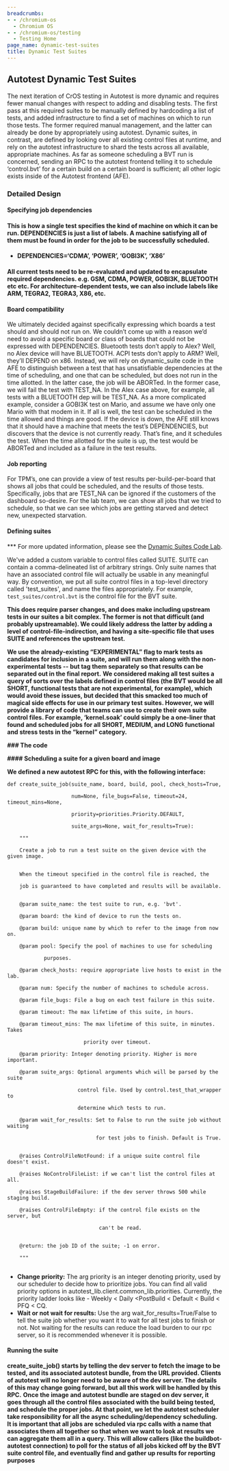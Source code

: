 ```yaml
---
breadcrumbs:
- - /chromium-os
  - Chromium OS
- - /chromium-os/testing
  - Testing Home
page_name: dynamic-test-suites
title: Dynamic Test Suites
---
```


## Autotest Dynamic Test Suites

The next iteration of CrOS testing in Autotest is more dynamic and requires
fewer manual changes with respect to adding and disabling tests. The first pass
at this required suites to be manually defined by hardcoding a list of tests,
and added infrastructure to find a set of machines on which to run those tests.
The former required manual management, and the latter can already be done by
appropriately using autotest. Dynamic suites, in contrast, are defined by
looking over all existing control files at runtime, and rely on the autotest
infrastructure to shard the tests across all available, appropriate machines.
As far as someone scheduling a BVT run is concerned, sending an RPC to the
autotest frontend telling it to schedule ‘control.bvt’ for a certain build on a
certain board is sufficient; all other logic exists inside of the Autotest
frontend (AFE).

### Detailed Design

#### Specifying job dependencies

#### This is how a single test specifies the kind of machine on which it can be run. DEPENDENCIES is just a list of labels. A machine satisfying all of them must be found in order for the job to be successfully scheduled.

*   #### DEPENDENCIES=‘CDMA’, ‘POWER’, ‘GOBI3K’, ‘X86’

#### All current tests need to be re-evaluated and updated to encapsulate required dependencies. e.g. GSM, CDMA, POWER, GOBI3K, BLUETOOTH etc etc. For architecture-dependent tests, we can also include labels like ARM, TEGRA2, TEGRA3, X86, etc.

#### Board compatibility

We ultimately decided against specifically expressing which boards a test should
and should not run on. We couldn’t come up with a reason we’d need to avoid a
specific board or class of boards that could not be expressed with DEPENDENCIES.
Bluetooth tests don’t apply to Alex? Well, no Alex device will have BLUETOOTH.
ACPI tests don’t apply to ARM? Well, they’ll DEPEND on x86.
Instead, we will rely on dynamic_suite code in the AFE to distinguish between a
test that has unsatisfiable dependencies at the time of scheduling, and one that
can be scheduled, but does not run in the time allotted. In the latter case, the
job will be ABORTed. In the former case, we will fail the test with TEST_NA. In
the Alex case above, for example, all tests with a BLUETOOTH dep will be
TEST_NA. As a more complicated example, consider a GOBI3K test on Mario, and
assume we have only one Mario with that modem in it. If all is well, the test
can be scheduled in the time allowed and things are good. If the device is down,
the AFE still knows that it should have a machine that meets the test’s
DEPENDENCIES, but discovers that the device is not currently ready. That’s fine,
and it schedules the test. When the time allotted for the suite is up, the test
would be ABORTed and included as a failure in the test results.

#### Job reporting

For TPM’s, one can provide a view of test results per-build-per-board that shows
all jobs that could be scheduled, and the results of those tests. Specifically,
jobs that are TEST_NA can be ignored if the customers of the dashboard
so-desire.
For the lab team, we can show all jobs that we tried to schedule, so that we can
see which jobs are getting starved and detect new, unexpected starvation.

#### Defining suites

\*\*\* For more updated information, please see the [Dynamic Suites Code
Lab](/chromium-os/testing/test-code-labs/dynamic-suite-codelab).

We've added a custom variable to control files called SUITE. SUITE can contain a
comma-delineated list of arbitrary strings. Only suite names that have an
associated control file will actually be usable in any meaningful way. By
convention, we put all suite control files in a top-level directory called
'test_suites', and name the files appropriately. For example,
`test_suites/control.bvt` is the control file for the BVT suite.

**This does require parser changes, and does make including upstream tests in
our suites a bit complex. The former is not that difficult (and probably
upstreamable). We could likely address the latter by adding a level of
control-file-indirection, and having a site-specific file that uses SUITE and
references the upstream test.**

**We use the already-existing “EXPERIMENTAL” flag to mark tests as candidates for inclusion in a suite, and will run them along with the non-experimental tests -- but tag them separately so that results can be separated out in the final report.**
**We considered making all test suites a query of sorts over the labels defined
in control files (the BVT would be all SHORT, functional tests that are not
experimental, for example), which would avoid these issues, but decided that
this smacked too much of magical side effects for use in our primary test
suites. However, we will provide a library of code that teams can use to create
their own suite control files. For example, ‘kernel.soak’ could simply be a
one-liner that found and scheduled jobs for all SHORT, MEDIUM, and LONG
functional and stress tests in the “kernel” category.**

**### The code**

**#### Scheduling a suite for a given board and image**

**We defined a new autotest RPC for this, with the following interface:**

```none
def create_suite_job(suite_name, board, build, pool, check_hosts=True,
```

```none
                     num=None, file_bugs=False, timeout=24, timeout_mins=None,
```

```none
                     priority=priorities.Priority.DEFAULT,
```

```none
                     suite_args=None, wait_for_results=True):
```

```none
    """
```

```none
    Create a job to run a test suite on the given device with the given image.
```

```none
```

```none
    When the timeout specified in the control file is reached, the
```

```none
    job is guaranteed to have completed and results will be available.
```

```none
```

```none
    @param suite_name: the test suite to run, e.g. 'bvt'.
```

```none
    @param board: the kind of device to run the tests on.
```

```none
    @param build: unique name by which to refer to the image from now on.
```

```none
    @param pool: Specify the pool of machines to use for scheduling
```

```none
            purposes.
```

```none
    @param check_hosts: require appropriate live hosts to exist in the lab.
```

```none
    @param num: Specify the number of machines to schedule across.
```

```none
    @param file_bugs: File a bug on each test failure in this suite.
```

```none
    @param timeout: The max lifetime of this suite, in hours.
```

```none
    @param timeout_mins: The max lifetime of this suite, in minutes. Takes
```

```none
                         priority over timeout.
```

```none
    @param priority: Integer denoting priority. Higher is more important.
```

```none
    @param suite_args: Optional arguments which will be parsed by the suite
```

```none
                       control file. Used by control.test_that_wrapper to
```

```none
                       determine which tests to run.
```

```none
    @param wait_for_results: Set to False to run the suite job without waiting
```

```none
                             for test jobs to finish. Default is True.
```

```none
```

```none
    @raises ControlFileNotFound: if a unique suite control file doesn't exist.
```

```none
    @raises NoControlFileList: if we can't list the control files at all.
```

```none
    @raises StageBuildFailure: if the dev server throws 500 while staging build.
```

```none
    @raises ControlFileEmpty: if the control file exists on the server, but
```

```none
                              can't be read.
```

```none
```

```none
    @return: the job ID of the suite; -1 on error.
```

```none
    """
```

```none
```

*   **Change priority:** The arg priority is an integer denoting
            priority, used by our scheduler to decide how to prioritize jobs.
            You can find all valid priority options in
            autotest_lib.client.common_lib.priorities. Currently, the priority
            ladder looks like - Weekly &lt; Daily &lt;PostBuild &lt; Default
            &lt; Build &lt; PFQ &lt; CQ.
*   **Wait or not wait for results:** Use the arg
            wait_for_results=True/False to tell the suite job whether you want
            it to wait for all test jobs to finish or not. Not waiting for the
            results can reduce the load burden to our rpc server, so it is
            recommended whenever it is possible.

#### Running the suite

**create_suite_job() starts by telling the dev server to fetch the image to be tested, and its associated autotest bundle, from the URL provided. Clients of autotest will no longer need to be aware of the dev server. The details of this may change going forward, but all this work will be handled by this RPC.**
**Once the image and autotest bundle are staged on dev server, it goes through all the control files associated with the build being tested, and schedule the proper jobs. At that point, we let the autotest scheduler take responsibility for all the async scheduling/dependency scheduling. It is important that all jobs are scheduled via rpc calls with a name that associates them all together so that when we want to look at results we can aggregate them all in a query. This will allow callers (like the buildbot-autotest connection) to poll for the status of all jobs kicked off by the BVT suite control file, and eventually find and gather up results for reporting purposes**